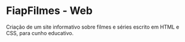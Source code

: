# FiapFilmes - Web
Criação de um site informativo sobre filmes e séries escrito em HTML e CSS, para cunho educativo.
